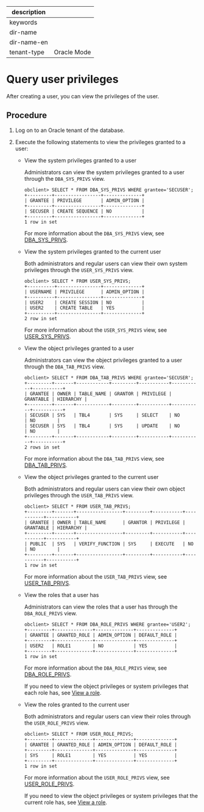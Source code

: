 |description||
|---|---|
|keywords||
|dir-name||
|dir-name-en||
|tenant-type|Oracle Mode|

# Query user privileges

After creating a user, you can view the privileges of the user.

## Procedure

1. Log on to an Oracle tenant of the database.

2. Execute the following statements to view the privileges granted to a user:

   * View the system privileges granted to a user

      Administrators can view the system privileges granted to a user through the `DBA_SYS_PRIVS` view.

      ```shell
      obclient> SELECT * FROM DBA_SYS_PRIVS WHERE grantee='SECUSER';
      +---------+-----------------+--------------+
      | GRANTEE | PRIVILEGE       | ADMIN_OPTION |
      +---------+-----------------+--------------+
      | SECUSER | CREATE SEQUENCE | NO           |
      +---------+-----------------+--------------+
      1 row in set
      ```

      For more information about the `DBA_SYS_PRIVS` view, see [DBA_SYS_PRIVS](../../../../../700.reference/700.system-views/500.system-view-of-oracle-mode/200.dictionary-view-of-oracle-mode/10400.dba_sys_privs-of-oracle-mode.md).

   * View the system privileges granted to the current user

      Both administrators and regular users can view their own system privileges through the `USER_SYS_PRIVS` view.

      ```shell
      obclient> SELECT * FROM USER_SYS_PRIVS;
      +----------+----------------+--------------+
      | USERNAME | PRIVILEGE      | ADMIN_OPTION |
      +----------+----------------+--------------+
      | USER2    | CREATE SESSION | NO           |
      | USER2    | CREATE TABLE   | YES          |
      +----------+----------------+--------------+
      2 row in set
      ```

      For more information about the `USER_SYS_PRIVS` view, see [USER_SYS_PRIVS](../../../../../700.reference/700.system-views/500.system-view-of-oracle-mode/200.dictionary-view-of-oracle-mode/17200.user_sys_privs-of-oracle-mode.md).

   * View the object privileges granted to a user

      Administrators can view the object privileges granted to a user through the `DBA_TAB_PRIVS` view.

      ```shell
      obclient> SELECT * FROM DBA_TAB_PRIVS WHERE grantee='SECUSER';
      +---------+-------+------------+---------+-----------+-----------+-----------+
      | GRANTEE | OWNER | TABLE_NAME | GRANTOR | PRIVILEGE | GRANTABLE | HIERARCHY |
      +---------+-------+------------+---------+-----------+-----------+-----------+
      | SECUSER | SYS   | TBL4       | SYS     | SELECT    | NO        | NO        |
      | SECUSER | SYS   | TBL4       | SYS     | UPDATE    | NO        | NO        |
      +---------+-------+------------+---------+-----------+-----------+-----------+
      2 rows in set
      ```

      For more information about the `DBA_TAB_PRIVS` view, see [DBA_TAB_PRIVS](../../../../../700.reference/700.system-views/500.system-view-of-oracle-mode/200.dictionary-view-of-oracle-mode/11100.dba_tab_privs-of-oracle-mode.md).

   * View the object privileges granted to the current user

      Both administrators and regular users can view their own object privileges through the `USER_TAB_PRIVS` view.

      ```shell
      obclient> SELECT * FROM USER_TAB_PRIVS;
      +---------+-------+-----------------+---------+-----------+-----------+-----------+
      | GRANTEE | OWNER | TABLE_NAME      | GRANTOR | PRIVILEGE | GRANTABLE | HIERARCHY |
      +---------+-------+-----------------+---------+-----------+-----------+-----------+
      | PUBLIC  | SYS   | VERIFY_FUNCTION | SYS     | EXECUTE   | NO        | NO        |
      +---------+-------+-----------------+---------+-----------+-----------+-----------+
      1 row in set
      ```

      For more information about the `USER_TAB_PRIVS` view, see [USER_TAB_PRIVS](../../../../../700.reference/700.system-views/500.system-view-of-oracle-mode/200.dictionary-view-of-oracle-mode/18200.user_tab_privs-of-oracle-mode.md).

   * View the roles that a user has

      Administrators can view the roles that a user has through the `DBA_ROLE_PRIVS` view.

      ```shell
      obclient> SELECT * FROM DBA_ROLE_PRIVS WHERE grantee='USER2';
      +---------+--------------+--------------+--------------+
      | GRANTEE | GRANTED_ROLE | ADMIN_OPTION | DEFAULT_ROLE |
      +---------+--------------+--------------+--------------+
      | USER2   | ROLE1        | NO           | YES          |
      +---------+--------------+--------------+--------------+
      1 row in set
      ```

      For more information about the `DBA_ROLE_PRIVS` view, see [DBA_ROLE_PRIVS](../../../../../700.reference/700.system-views/500.system-view-of-oracle-mode/200.dictionary-view-of-oracle-mode/9200.dba_role_privs-of-oracle-mode.md).

      If you need to view the object privileges or system privileges that each role has, see [View a role](400.manage-roles-of-oracle-mode/600.view-roles-of-oracle-mode.md).

   * View the roles granted to the current user

      Both administrators and regular users can view their roles through the `USER_ROLE_PRIVS` view.

      ```shell
      obclient> SELECT * FROM USER_ROLE_PRIVS;
      +---------+--------------+--------------+--------------+
      | GRANTEE | GRANTED_ROLE | ADMIN_OPTION | DEFAULT_ROLE |
      +---------+--------------+--------------+--------------+
      | SYS     | ROLE1        | YES          | YES          |
      +---------+--------------+--------------+--------------+
      1 row in set
      ```

      For more information about the `USER_ROLE_PRIVS` view, see [USER_ROLE_PRIVS](../../../../../700.reference/700.system-views/500.system-view-of-oracle-mode/200.dictionary-view-of-oracle-mode/16500.user_role_privs-of-oracle-mode.md).

      If you need to view the object privileges or system privileges that the current role has, see [View a role](400.manage-roles-of-oracle-mode/600.view-roles-of-oracle-mode.md).
